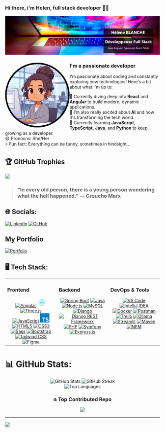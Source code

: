 

### Hi there, i'm Helen, full stack developer 🖖🏼
![Cover](https://github.com/Heleneb1/pdo_quest/blob/main/bg-linkedin.png)
<br/> 


<div>
  <img align="left" src="https://github.com/Heleneb1/pdo_quest/blob/main/avatar.jpg?raw=true" width="200px" style="border-radius: 50%; border: 5px solid #000;" />

  ### I'm a passionate developer  

  I'm passionate about coding and constantly exploring new technologies! Here's a bit about what I'm up to:

   🔭 Currently diving deep into **React** and **Angular** to build modern, dynamic applications.  
    🤖 I’m also really excited about **AI** and how it's transforming the tech world.  
    🌱 Currently learning **JavaScript**, **TypeScript**, **Java**, and **Python** to keep growing as a developer.  
    😄 Pronouns: She/Her  
    ⚡ Fun fact: Everything can be funny, sometimes in hindsight...

  ## 🏆 GitHub Trophies
![](https://github-profile-trophy.vercel.app/?username=Heleneb1&theme=dracula&no-frame=true&no-bg=false&margin-w=4)  


> ### "In every old person, there is a young person wondering what the hell happened." — Groucho Marx

</div>


 
## 🌐 Socials:
[![LinkedIn](https://img.shields.io/badge/LinkedIn-%230077B5.svg?logo=linkedin&logoColor=white)](https://linkedin.com/in/helene-blanche)
[![GitHub](https://img.shields.io/badge/Github-%2324292e.svg?logo=github&logoColor=white)](https://github.com/Heleneb1)

## My Portfolio
<a href="https://heleneb.netlify.app/" target="_blank">
  <img src="https://github.com/Heleneb1/MyPortFolio/blob/dev/src/assets/Projets/myPortfolio.png" alt="Portfolio" />
</a>

 


## 🖥️ Tech Stack: 

<table>
  <tr>
    <td valign="top" width="33%">
      <h3>Frontend</h3>
      <div style="display: flex; flex-wrap: wrap; gap: 10px;">
      <div align="center">
        <a href="https://angular.io" target="_blank"><img src="https://angular.io/assets/images/logos/angular/angular.svg" alt="Angular" height="30" /></a>
        <a href="https://reactjs.org/" target="_blank"><img src="https://raw.githubusercontent.com/github/explore/main/topics/react/react.png" alt="React"height="30"  /></a>
        <a href="https://threejs.org/" target="_blank"><img src="https://raw.githubusercontent.com/mrdoob/three.js/dev/files/icon.svg" alt="Three.js"height="30"  /></a>
        <a href="https://www.javascript.com/" target="_blank"><img src="https://upload.wikimedia.org/wikipedia/commons/6/6a/JavaScript-logo.png" alt="JavaScript" height="30"  /></a>
        <a href="https://www.typescriptlang.org/" target="_blank"><img src="https://raw.githubusercontent.com/github/explore/main/topics/typescript/typescript.png" alt="TypeScript" height="30"  /></a>
        <a href="https://developer.mozilla.org/fr/docs/Web/HTML" target="_blank"><img src="https://www.w3.org/html/logo/downloads/HTML5_Badge_512.png" alt="HTML5" height="30"  /></a>
        <a href="https://developer.mozilla.org/fr/docs/Web/CSS" target="_blank"><img src="https://upload.wikimedia.org/wikipedia/commons/d/d5/CSS3_logo_and_wordmark.svg" alt="CSS3" height="30"  /></a>
        <a href="https://sass-lang.com/" target="_blank"><img src="https://upload.wikimedia.org/wikipedia/commons/9/96/Sass_Logo_Color.svg" alt="Sass" height="30"  /></a>
        <a href="https://getbootstrap.com/" target="_blank"><img src="https://getbootstrap.com/docs/5.3/assets/brand/bootstrap-logo-shadow.png" alt="Bootstrap" height="30"  /></a>
        <a href="https://tailwindcss.com/" target="_blank"><img src="https://tailwindcss.com/_next/static/media/tailwindcss-mark.3c5441fc7a190fb1800d4a5c7f07ba4b1345a9c8.svg" alt="Tailwind CSS" height="30"  /></a>
        <a href="https://figma.com/" target="_blank"><img src="https://upload.wikimedia.org/wikipedia/commons/3/33/Figma-logo.svg" alt="Figma" height="30"  /></a>
      </div>
    </td>
    <td valign="top" width="33%">
      <h3>Backend</h3>
      <div align="center">
        <a href="https://spring.io/projects/spring-boot" target="_blank"><img src="https://github.com/Heleneb1/MyPortFolio/blob/dev/src/assets/tech/spring.png" alt="Spring Boot" height="30"  /></a>
        <a href="https://www.java.com/" target="_blank"><img src="https://github.com/Heleneb1/MyPortFolio/blob/dev/src/assets/tech/java.jpg" alt="Java" height="30"  /></a>
        <a href="https://nodejs.org/" target="_blank"><img src="https://nodejs.org/static/images/logo.svg" alt="Node.js" height="30"  /></a>
        <a href="https://www.mysql.com/" target="_blank"><img src="https://www.mysql.com/common/logos/logo-mysql-170x115.png" alt="MySQL" height="30"  /></a>
        <a href="https://www.djangoproject.com/" target="_blank"><img src="https://static.djangoproject.com/img/logos/django-logo-positive.png" alt="Django" height="30"  /></a>
        <a href="https://www.django-rest-framework.org/" target="_blank"><img src="https://www.django-rest-framework.org/img/logo.png" alt="Django REST Framework" height="30"  /></a>
        <a href="https://php.net/" target="_blank"><img src="https://www.php.net/images/logos/new-php-logo.svg" alt="PHP" height="30"  /></a>
        <a href="https://symfony.com/" target="_blank"><img src="https://symfony.com/logos/symfony_black_03.png" alt="Symfony" height="30"  /></a>
        <a href="https://expressjs.com/" target="_blank"><img src="https://www.vectorlogo.zone/logos/expressjs/expressjs-icon.svg" alt="Express.js" height="30"  /></a>
      </div>
    </td>
    <td valign="top" width="33%">
      <h3>DevOps & Tools</h3>
      <div align="center">
        <a href="https://code.visualstudio.com/" target="_blank"><img src="https://code.visualstudio.com/assets/images/code-stable.png" alt="VS Code" height="30"  /></a>
        <a href="https://www.jetbrains.com/idea/" target="_blank"><img src="https://resources.jetbrains.com/storage/products/company/brand/logos/IntelliJ_IDEA_icon.png" alt="IntelliJ IDEA" height="30"  /></a>
        <a href="https://docker.com/" target="_blank"><img src="https://www.docker.com/wp-content/uploads/2022/03/vertical-logo-monochromatic.png" alt="Docker" height="30"  /></a>
        <a href="https://www.postman.com/" target="_blank"><img src="https://voyager.postman.com/logo/postman-logo-icon-orange.svg" alt="Postman" height="30"  /></a>
        <a href="https://trello.com/" target="_blank"><img src="https://cdn.worldvectorlogo.com/logos/trello.svg" alt="Trello" height="30"  /></a>
        <a href="https://ollama.ai/" target="_blank"><img src="https://registry.npmmirror.com/@lobehub/icons-static-png/latest/files/dark/ollama.png" alt="Ollama" height="30"  /></a>
        <a href="https://streamlit.io/" target="_blank"><img src="https://streamlit.io/images/brand/streamlit-mark-color.svg" alt="Streamlit" height="30"  /></a>
        <a href="https://maven.apache.org/" target="_blank"><img src="https://maven.apache.org/images/maven-logo-black-on-white.png" alt="Maven" height="30"  /></a>
        <a href="https://www.npmjs.com/" target="_blank"><img src="https://raw.githubusercontent.com/npm/logos/cc343d8c50139f645d165aedfe4d375240599fd1/npm%20logo/npm-logo-black.svg" alt="NPM" height="30"  /></a>
      </div>
        </div>
    </td>
  </tr>
</table>

# 📊 GitHub Stats:

<div align="center">
  <img src="https://github-readme-stats.vercel.app/api?username=Heleneb1&theme=dracula&hide_border=false&include_all_commits=false&count_private=false" alt="GitHub Stats" />
  <img src="https://github-readme-streak-stats.herokuapp.com/?user=Heleneb1&theme=dracula&hide_border=false" alt="GitHub Streak" />
 
</div>

<div align="center">
 <img src="https://github-readme-stats.vercel.app/api/top-langs/?username=Heleneb1&theme=dracula&hide_border=false&include_all_commits=false&count_private=false&layout=compact" alt="Top Languages" />

### 🔝 Top Contributed Repo

![](https://github-contributor-stats.vercel.app/api?username=Heleneb1&limit=5&theme=dracula&combine_all_yearly_contributions=true)

</div>

---
[![](https://visitcount.itsvg.in/api?id=Heleneb1&icon=0&color=6)](https://visitcount.itsvg.in)

<!-- Proudly created with GPRM ( https://gprm.itsvg.in ) -->
